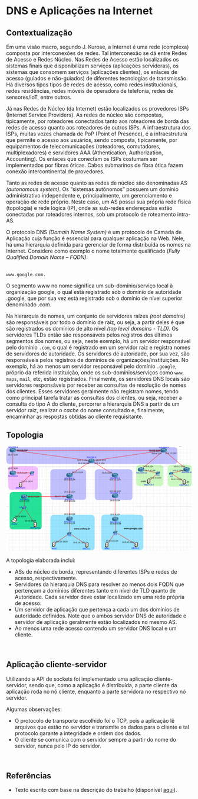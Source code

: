 # DNS e Aplicações na Internet

## Contextualização

Em uma visão macro, segundo J. Kurose, a Internet é uma rede (complexa) composta por interconexões de
redes. Tal interconexão se dá entre Redes de Acesso e Redes Núcleo. Nas Redes de Acesso estão localizados
os sistemas finais que disponibilizam serviços (aplicações servidoras), os sistemas que consomem serviços
(aplicações clientes), os enlaces de acesso (guiados e não-guiados) de diferentes tecnologias de transmissão.
Há diversos tipos tipos de redes de acesso, como redes institucionais, redes residências, redes móveis de
operadora de telefonia, redes de sensores/IoT, entre outros.

Já nas Redes de Núcleo (da Internet) estão localizados os provedores ISPs (Internet Service Providers). As
redes de núcleo são compostas, tipicamente, por roteadores conectados tanto aos roteadores de borda das
redes de acesso quanto aos roteadores de outros ISPs. A infraestrutura dos ISPs, muitas vezes chamada de
PoP (Point of Presence), é a infraestrutura que permite o acesso aos usuários, sendo composta, tipicamente,
por equipamentos de telecomunicações (roteadores, comutadores, multiplexadores) e servidores AAA
(Athentication, Authorization, Accounting). Os enlaces que conectam os ISPs costumam ser implementados
por fibras óticas. Cabos submarinos de fibra ótica fazem conexão intercontinental de provedores.

Tanto as redes de acesso quanto as redes de núcleo são denominadas AS _(autonomous system)_. Os “sistemas
autônomos” possuem um domínio administrativo independente e, principalmente, um gerenciamento e
operação de rede próprio. Neste caso, um AS possui sua própria rede física (topologia) e rede lógica (IP),
onde as sub-redes endereçadas estão conectadas por roteadores internos, sob um protocolo de roteamento
intra-AS.

O protocolo DNS _(Domain Name System)_ é um protocolo de Camada de Aplicação cuja função é essencial para qualquer aplicação na Web. Nele, há uma hierarquia definida para gerenciar de forma distribuída os
nomes na Internet. Considere como exemplo o nome totalmente qualificado (_Fully Qualified Domain Name – FQDN)_:
                                                                
                                                              www.google.com.

O segmento www no nome significa um sub-domínio/serviço local à organização google, o qual está
registrado sob o domínio de autoridade .google, que por sua vez está registrado sob o domínio de nível
superior denominado .com.

Na hierarquia de nomes, um conjunto de servidores raízes _(root domains)_ são responsáveis por todo o
domínio de raiz, ou seja, a partir deles é que são registrados os domínios de alto nível _(top level domains - TLD)_. Os servidores TLDs então são responsáveis pelos registros dos últimos segmentos dos nomes, ou seja,
neste exemplo, há um servidor responsável pelo domínio ```.com```, o qual é registrado em um servidor raiz e
registra nomes de servidores de autoridade. Os servidores de autoridade, por sua vez, são responsáveis pelos
registros de domínios de organizações/instituições. No exemplo, há ao menos um servidor responsável pelo
domínio ```.google```, próprio da referida instituição, onde os sub-domínios/serviços como ```www```, ```maps```, ```mail```, etc, estão registrados. Finalmente, os servidores DNS locais são servidores responsáveis por receber
as consultas de resolução de nomes dos clientes. Esses servidores geralmente não registram nomes, tendo
como principal tarefa tratar as consultas dos clientes, ou seja, receber a consulta do tipo A do cliente,
percorrer a hierarquia DNS a partir de um servidor raiz, realizar o _cache_ do nome consultado e, finalmente,
encaminhar as respostas obtidas ao cliente requisitante.

## Topologia 

![topologia](topologia.png)


A topologia elaborada inclui:

* ASs de núcleo de borda, representando diferentes ISPs e redes de acesso, respectivamente.
* Servidores da hierarquia DNS para resolver ao menos dois FQDN que pertençam a domínios
diferentes tanto em nível de TLD quanto de Autoridade. Cada servidor deve estar localizado em uma rede própria de acesso.
* Um servidor de aplicação que pertença a cada um dos domínios de autoridade definidos. Note que o ambos servidor DNS de autoridade e servidor de aplicação geralmente estão localizados no mesmo
AS.
* Ao menos uma rede acesso contendo um servidor DNS local e um cliente.

<br>

## Aplicação cliente-servidor
Utilizando a API de sockets foi implementado uma aplicação cliente-servidor, sendo que, como a aplicação é distribuída, a parte cliente da aplicação roda no nó cliente,
enquanto a parte servidora no respectivo nó servidor.

Algumas observações: 
* O protocolo de transporte escolhido foi o TCP, pois a aplicação lê arquivos que estão no servidor e transmite os dados para o cliente e tal protocolo garante a integridade e ordem dos dados. 
* O cliente se comunica com o servidor sempre a partir do nome do servidor, nunca pelo IP do servidor.

<br>

## Referências

* Texto escrito com base na descrição do trabalho (disponível [aqui](https://github.com/fernandabucheri/redes-de-computadores/blob/master/Trabalho%202/trab_2_2021.pdf)).
